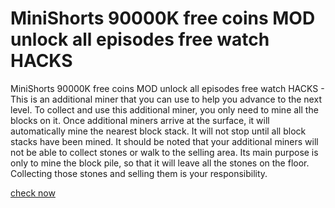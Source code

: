 # MiniShorts 90000K free coins MOD unlock all episodes free watch HACKS

MiniShorts 90000K free coins MOD unlock all episodes free watch HACKS - This is an additional miner that you can use to help you advance to the next level. To collect and use this additional miner, you only need to mine all the blocks on it. Once additional miners arrive at the surface, it will automatically mine the nearest block stack. It will not stop until all block stacks have been mined. It should be noted that your additional miners will not be able to collect stones or walk to the selling area. Its main purpose is only to mine the block pile, so that it will leave all the stones on the floor. Collecting those stones and selling them is your responsibility. 

[check now](https://fifamcheat.top/minishorts)
